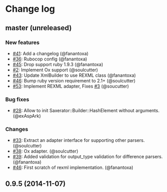 # Change log

## master (unreleased)

### New features

* [#41](https://github.com/soulcutter/saxerator/issues/41): Add a changelog (@fanantoxa)
* [#36](https://github.com/soulcutter/saxerator/issues/36): Rubocop config (@fanantoxa)
* [#45](https://github.com/soulcutter/saxerator/issues/45): Drop support ruby 1.9.3 (@fanantoxa)
* [#2](https://github.com/soulcutter/saxerator/issues/2): Implement Ox support (@soulcutter)
* [#43](https://github.com/soulcutter/saxerator/issues/43): Update XmlBuilder to use REXML class (@fanantoxa)
* [#46](https://github.com/soulcutter/saxerator/pull/46): Bump ruby version requirement to 2.1+ (@soulcutter)
* [#53](https://github.com/soulcutter/saxerator/pull/46): Implement REXML adapter, Fixes [#3](https://github.com/soulcutter/saxerator/issues/3) (@soucutter)

### Bug fixes

* [#28](https://github.com/soulcutter/saxerator/pull/28): Allow to init Saxerator::Builder::HashElement without arguments. (@exAspArk)

### Changes

* [#33](https://github.com/soulcutter/saxerator/pull/33): Extract an adapter interface for supporting other parsers. (@soulcutter)
* [#38](https://github.com/soulcutter/saxerator/pull/38): Ox adapter. (@soulcutter)
* [#39](https://github.com/soulcutter/saxerator/pull/39): Added validation for output_type validation for difference parsers. (@fanantoxa)
* [#46](https://github.com/soulcutter/saxerator/pull/46): First scratch of rexml implementation. (@fanantoxa)

## 0.9.5 (2014-11-07)
